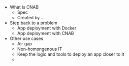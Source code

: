 * What is CNAB
  * Spec
  * Created by ...
* Step back to a problem
  * App deployment with Docker
  * App deployment with CNAB
* Other use cases
  * Air gap
  * Non-homongenous IT
  * Keep the logic and tools to deploy an app closer to it
  * 